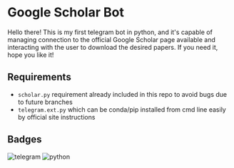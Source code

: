 # Google Scholar Bot
Hello there!
This is my first telegram bot in python, and it's capable of managing connection to the official Google Scholar page available and interacting with the user to 
download the desired papers. If you need it, hope you like it!


## Requirements
  
  * `scholar.py` requirement already included in this repo to avoid bugs due to future branches
  * `telegram.ext.py` which can be conda/pip installed from cmd line easily by official site instructions 
    
## Badges

![telegram](https://img.shields.io/badge/Telegram-2CA5E0?style=Plastic&logo=telegram&logoColor=white)
![python](https://img.shields.io/badge/Python-14354C?style=Plastic&logo=python&logoColor=white)
